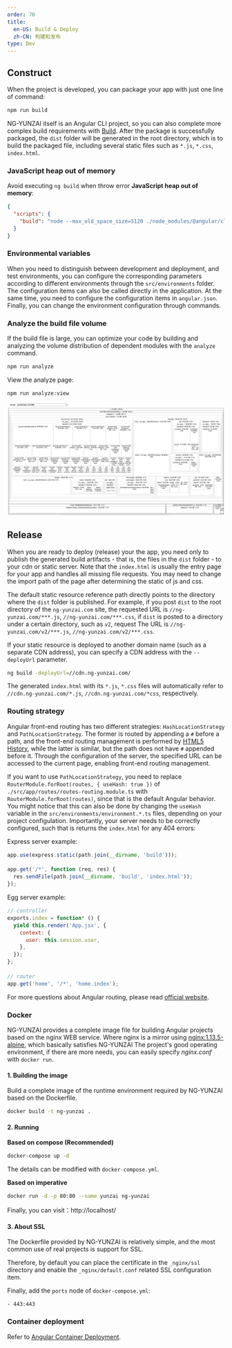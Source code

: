```yaml
---
order: 70
title:
  en-US: Build & Deploy
  zh-CN: 构建和发布
type: Dev
---
```


## Construct

When the project is developed, you can package your app with just one line of command:

```bash
npm run build
```

NG-YUNZAI itself is an Angular CLI project, so you can also complete more complex build requirements with [Build](https://angular.io/cli/build). After the package is successfully packaged, the `dist` folder will be generated in the root directory, which is to build the packaged file, including several static files such as `*.js`, `*.css`, `index.html`.

### JavaScript heap out of memory

Avoid executing `ng build` when throw error **JavaScript heap out of memory**:

```json
{
  "scripts": {
    "build": "node --max_old_space_size=5120 ./node_modules/@angular/cli/bin/ng build"
  }
}
```

### Environmental variables

When you need to distinguish between development and deployment, and test environments, you can configure the corresponding parameters according to different environments through the `src/environments` folder. The configuration items can also be called directly in the application. At the same time, you need to configure the configuration items in `angular.json`. Finally, you can change the environment configuration through commands.

### Analyze the build file volume

If the build file is large, you can optimize your code by building and analyzing the volume distribution of dependent modules with the `analyze` command.

```bash
npm run analyze
```

View the analyze page:

```bash
npm run analyze:view
```

![](./assets/screenshot/bundle-size.png)

## Release

When you are ready to deploy (release) your the app, you need only to publish the generated build artifacts - that is, the files in the `dist` folder - to your cdn or static server. Note that the `index.html` is usually the entry page for your app and handles all missing file requests. You may need to change the import path of the page after determining the static of js and css.

The default static resource reference path directly points to the directory where the `dist` folder is published. For example, if you post `dist` to the root directory of the `ng-yunzai.com` site, the requested URL is `//ng-yunzai.com/***.js`, `//ng-yunzai.com/***.css`, if `dist` is posted to a directory under a certain directory, such as `v2`, request The URL is `//ng-yunzai.com/v2/***.js`, `//ng-yunzai.com/v2/***.css`.

If your static resource is deployed to another domain name (such as a separate CDN address), you can specify a CDN address with the `--deployUrl` parameter.

```bash
ng build -deployUrl=//cdn.ng-yunzai.com/
```

The generated `index.html` with its `*.js`, `*.css` files will automatically refer to `//cdn.ng-yunzai.com/*.js`, `//cdn.ng-yunzai.com/*css`, respectively.

### Routing strategy

Angular front-end routing has two different strategies: `HashLocationStrategy` and `PathLocationStrategy`. The former is routed by appending a `#` before a path, and the front-end routing management is performed by [HTML5 History](//developer.mozilla.org/en-US/docs/Web/API/History_API), while the latter is similar, but the path does not have `#` appended before it. Through the configuration of the server, the specified URL can be accessed to the current page, enabling front-end routing management.

If you want to use `PathLocationStrategy`, you need to replace `RouterModule.forRoot(routes, { useHash: true })` of `./src/app/routes/routes-routing.module.ts` with `RouterModule.forRoot(routes)`, since that is the default Angular behavior. You might notice that this can also be done by changing the `useHash` variable in the `src/environments/environment.*.ts` files, depending on your project configulation. Importantly, your server needs to be correctly configured, such that is returns the `index.html` for any 404 errors:

Express server example:

```js
app.use(express.static(path.join(__dirname, 'build')));

app.get('/*', function (req, res) {
  res.sendFile(path.join(__dirname, 'build', 'index.html'));
});
```

Egg server example:

```js
// controller
exports.index = function* () {
  yield this.render('App.jsx', {
    context: {
      user: this.session.user,
    },
  });
};

// router
app.get('home', '/*', 'home.index');
```

For more questions about Angular routing, please read [official website](//angular.io/guide/router).

### Docker

NG-YUNZAI provides a complete image file for building Angular projects based on the nginx WEB service. Where nginx is a mirror using [nginx:1.13.5-alpine](https://github.com/nginxinc/docker-nginx/blob/master/mainline/alpine/Dockerfile), which basically satisfies NG-YUNZAI The project's good operating environment, if there are more needs, you can easily specify *nginx.conf* with `docker run`.

#### 1. Building the image

Build a complete image of the runtime environment required by NG-YUNZAI based on the Dockerfile.

```bash
docker build -t ng-yunzai .
```

#### 2. Running

**Based on compose (Recommended)**

```bash
docker-compose up -d
```

The details can be modified with `docker-compose.yml`.

**Based on imperative**

```bash
docker run -d -p 80:80 --name yunzai ng-yunzai
```

Finally, you can visit：http://localhost/

#### 3. About SSL

The Dockerfile provided by NG-YUNZAI is relatively simple, and the most common use of real projects is support for SSL.

Therefore, by default you can place the certificate in the `_nginx/ssl` directory and enable the `_nginx/default.conf` related SSL configuration item.

Finally, add the `ports` node of `docker-compose.yml`:

```
- 443:443
```

### Container deployment

Refer to [Angular Container Deployment](https://zhuanlan.zhihu.com/p/35688938).
